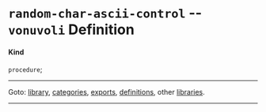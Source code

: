 

<a id='definition__vonuvoli__random-char-ascii-control'></a>

# `random-char-ascii-control` -- `vonuvoli` Definition


<a id='definition__vonuvoli__random-char-ascii-control__kind'></a>

#### Kind

`procedure`;

----

Goto: [library](../../vonuvoli/_index.md#library__vonuvoli), [categories](../../vonuvoli/categories/_index.md#toc__vonuvoli__categories), [exports](../../vonuvoli/exports/_index.md#toc__vonuvoli__exports), [definitions](../../vonuvoli/definitions/_index.md#toc__vonuvoli__definitions), other [libraries](../../_libraries.md#toc__libraries).

----

